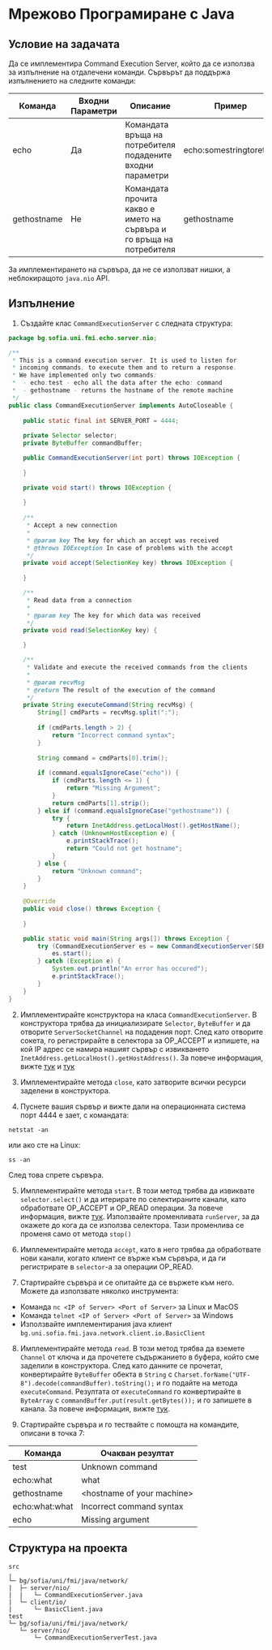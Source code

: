 # Мрежово Програмиране с Java

## Условие на задачата

Да се имплементира Command Execution Server, който да се използва за изпълнение на отдалечени команди. Сървърът да поддържа изпълнението на следните команди:

| Команда     | Входни Параметри | Описание                                                             | Пример                  |
| ----------- | ---------------- | -------------------------------------------------------------------- | ----------------------- |
| echo        | Да               | Командата връща на потребителя подадените входни параметри           | echo:somestringtoreturn |
| gethostname | Не               | Командата прочита какво е името на сървъра и го връща на потребителя | gethostname             |

За имплементирането на сървъра, да не се използват нишки, a неблокиращото `java.nio` API.

## Изпълнение

1. Създайте клас `CommandExecutionServer` с следната структура:

```java
package bg.sofia.uni.fmi.echo.server.nio;

/**
 * This is a command execution server. It is used to listen for
 * incoming commands, to execute them and to return a response.
 * We have implemented only two commands:
 *  - echo:test - echo all the data after the echo: command
 *  - gethostname - returns the hostname of the remote machine
 */
public class CommandExecutionServer implements AutoCloseable {
	
	public static final int SERVER_PORT = 4444;
	
	private Selector selector;
	private ByteBuffer commandBuffer;

	public CommandExecutionServer(int port) throws IOException {
	
	}

	private void start() throws IOException {
	
	}
	
	/**
	 * Accept a new connection
	 * 
	 * @param key The key for which an accept was received
	 * @throws IOException In case of problems with the accept
	 */
	private void accept(SelectionKey key) throws IOException {
	
	}

	/**
	 * Read data from a connection
	 * 
	 * @param key The key for which data was received
	 */
	private void read(SelectionKey key) {

	}

	/**
	 * Validate and execute the received commands from the clients
	 * 
	 * @param recvMsg
	 * @return The result of the execution of the command
	 */
	private String executeCommand(String recvMsg) {
		String[] cmdParts = recvMsg.split(":");
		
		if (cmdParts.length > 2) {
			return "Incorrect command syntax";
		}
		
		String command = cmdParts[0].trim();
		
		if (command.equalsIgnoreCase("echo")) {
			if (cmdParts.length <= 1) {
				return "Missing Argument";
			}
			return cmdParts[1].strip();
		} else if (command.equalsIgnoreCase("gethostname")) {
			try {
				return InetAddress.getLocalHost().getHostName();
			} catch (UnknownHostException e) {
				e.printStackTrace();
				return "Could not get hostname";
			}
		} else {
			return "Unknown command";
		}
	}
	
	@Override
	public void close() throws Exception {
	
	}

	public static void main(String args[]) throws Exception {
		try (CommandExecutionServer es = new CommandExecutionServer(SERVER_PORT)) {
			es.start();
		} catch (Exception e) {
			System.out.println("An error has occured");
			e.printStackTrace();
		}
	}
}
```
2. Имплементирайте конструктора на класа `CommandExecutionServer`. В конструктора трябва да инициализирате `Selector`, `ByteBuffer` и да отворите `ServerSocketChannel` на подадения порт. След като отворите сокета, го регистрирайте в селектора за OP_ACCEPT и изпишете, на кой IP адрес се намира нашият сървър с извикването `InetAddress.getLocalHost().getHostAddress()`. За повече информация, вижте [тук](https://gitpitch.com/fmi/java-course/master?p=09-network/lecture/#/36) и [тук](https://gitpitch.com/fmi/java-course/master?p=09-network/lecture/#/37)

3. Имплементирайте метода `close`, като затворите всички ресурси заделени в конструктора.


4. Пуснете вашия сървър и вижте дали на операционната система порт 4444 е зает, с командата:
```
netstat -an
```
или ако сте на Linux:
```
ss -an
```
След това спрете сървъра.

5. Имплементирайте метода `start`. В този метод трябва да извиквате `selector.select()` и да итерирате по селектираните канали, като обработвате OP_ACCEPT и OP_READ операции. За повече информация, вижте [тук](https://gitpitch.com/fmi/java-course/master?p=09-network/lecture/#/39). Използвайте променливата `runServer`, за да окажете до кога да се използва селектора. Тази променлива се променя само от метода `stop()`

6. Имплементирайте метода `accept`, като в него трябва да обработвате нови канали, когато клиент се върже към сървъра, и да ги регистрирате в `selector`-а за операции OP_READ.

7. Стартирайте сървъра и се опитайте да се вържете към него. Можете да използвате няколко инструмента:
- Команда `nc <IP of Server> <Port of Server>` за Linux и MacOS
- Команда `telnet <IP of Server> <Port of Server>` за Windows
- Използвайте имплементирания java клиент `bg.uni.sofia.fmi.java.network.client.io.BasicClient`

8. Имплементирайте метода `read`. В този метод трябва да вземете `Channel` от ключа и да прочетете съдържанието в буфера, който сме заделили в конструктора. След като данните се прочетат, конвертирайте `ByteBuffer` обекта в `String` с `Charset.forName("UTF-8").decode(commandBuffer).toString();` и го подайте на метода `executeCommand`. Резултата от `executeCommand` го конвертирайте в `ByteArray` с `commandBuffer.put(result.getBytes());` и го запишете в канала. За повече информация, вижте [тук](https://gitpitch.com/fmi/java-course/master?p=09-network/lecture/#/40).

9. Стартирайте сървъра и го тествайте с помощта на командите, описани в точка 7:

| Команда        | Очакван резултат             |
| -------------- | ---------------------------- |
| test           | Unknown command              |
| echo:what      | what                         |
| gethostname    | \<hostname of your machine\> |
| echo:what:what | Incorrect command syntax     |
| echo           | Missing argument             |

## Структура на проекта
```
src
╷
└─ bg/sofia/uni/fmi/java/network/
|  ├─ server/nio/
|  |   └─ CommandExecutionServer.java
|  └─ client/io/ 
|      └─ BasicClient.java
test
└─ bg/sofia/uni/fmi/java/network/
   └─ server/nio/
       └─ CommandExecutionServerTest.java
```
